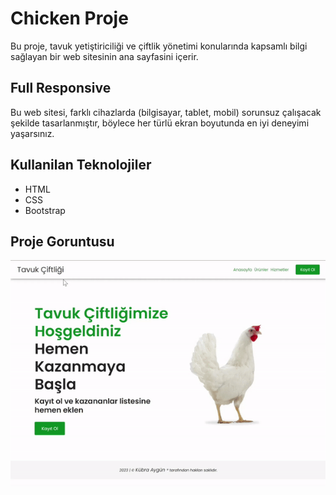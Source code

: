  <h1> Chicken Proje </h1>

 Bu proje, tavuk yetiştiriciliği ve çiftlik yönetimi konularında kapsamlı bilgi sağlayan bir web sitesinin ana sayfasini içerir. 

 <h2> Full Responsive </h2>
Bu web sitesi, farklı cihazlarda (bilgisayar, tablet, mobil) sorunsuz çalışacak şekilde tasarlanmıştır, böylece her türlü ekran boyutunda en iyi deneyimi yaşarsınız.
 
 <h2> Kullanilan Teknolojiler </h2>

 <ul> 
 <li> HTML </li>
 <li> CSS </li>
 <li> Bootstrap </li>
 </ul>

 <h2> Proje Goruntusu </h2>

 ![](chicken.gif) 

